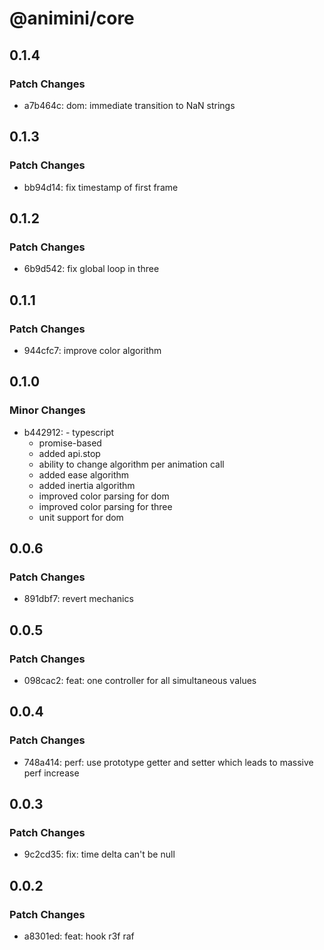 # @animini/core

## 0.1.4

### Patch Changes

- a7b464c: dom: immediate transition to NaN strings

## 0.1.3

### Patch Changes

- bb94d14: fix timestamp of first frame

## 0.1.2

### Patch Changes

- 6b9d542: fix global loop in three

## 0.1.1

### Patch Changes

- 944cfc7: improve color algorithm

## 0.1.0

### Minor Changes

- b442912: - typescript
  - promise-based
  - added api.stop
  - ability to change algorithm per animation call
  - added ease algorithm
  - added inertia algorithm
  - improved color parsing for dom
  - improved color parsing for three
  - unit support for dom

## 0.0.6

### Patch Changes

- 891dbf7: revert mechanics

## 0.0.5

### Patch Changes

- 098cac2: feat: one controller for all simultaneous values

## 0.0.4

### Patch Changes

- 748a414: perf: use prototype getter and setter which leads to massive perf increase

## 0.0.3

### Patch Changes

- 9c2cd35: fix: time delta can't be null

## 0.0.2

### Patch Changes

- a8301ed: feat: hook r3f raf

